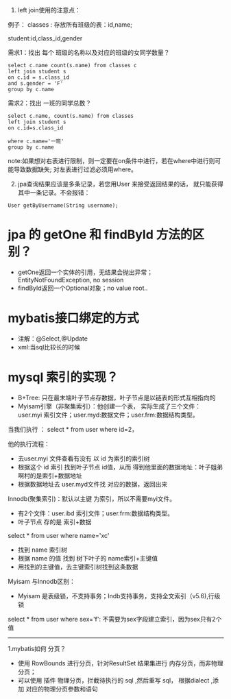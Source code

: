 1. left join使用的注意点：

例子：
classes : 存放所有班级的表：id,name;

student:id,class_id,gender

需求1：找出 每个 班级的名称以及对应的班级的女同学数量？

```
select c.name count(s.name) from classes c
left join student s
on c.id = s.class_id
and s.gender = 'F'
group by c.name 
```
需求2：找出 一班的同学总数？

```
select c.name, count(s.name) from classes
left join student s
on c.id=s.class_id

where c.name='一班'
group by c.name
```

note:如果想对右表进行限制，则一定要在on条件中进行，若在where中进行则可能导致数据缺失;
对左表进行过滤必须用where。


2. jpa查询结果应该是多条记录，若您用User 来接受返回结果的话，
就只能获得其中一条记录。不会报错：
```
User getByUsername(String username);
```

# jpa 的 getOne 和 findById 方法的区别？
- getOne返回一个实体的引用，无结果会抛出异常；EntityNotFoundException, no session
- findById返回一个Optional对象；no value root..

# mybatis接口绑定的方式
- 注解：@Select,@Update
- xml:当sql比较长的时候

# mysql 索引的实现？
- B+Tree: 只在最末端叶子节点存数据，叶子节点是以链表的形式互相指向的
- Myisam引擎（非聚集索引）：他创建一个表，
实际生成了三个文件：user.myi 索引文件；user.myd:数据文件；user.frm:数据结构类型。

当我们执行 ： select * from user where id=2，

他的执行流程：
- 去user.myi 文件查看有没有 以 id 为索引的索引树
- 根据这个 id 索引 找到叶子节点 id值，从而 得到他里面的数据地址：叶子姐弟啊村的是索引+数据地址
- 根据数据地址去 user.myd文件找 对应的数据，返回出来

Innodb(聚集索引)：默认以主键 为索引，所以不需要myi文件。
- 有2个文件：user.ibd 索引文件；user.frm:数据结构类型。
- 叶子节点 存的是 索引+数据

select * from user where name='xc'

- 找到 name 索引树
- 根据 name 的值 找到 树下叶子的 name索引+主键值
- 用找到的主键值，去主键索引树找到这条数据

Myisam 与Innodb区别：
- Myisam 是表级锁，不支持事务；Indb支持事务，支持全文索引（v5.6),行级锁

select * from user where sex='f': 不需要为sex字段建立索引，因为sex只有2个值

---
1.mybatis如何 分页？
- 使用 RowBounds 进行分页，针对ResultSet 结果集进行 内存分页，而非物理分页；
- 可以使用 插件 物理分页，拦截待执行的 sql ,然后重写 sql， 根据dialect ,添加
对应的物理分页参数和语句 